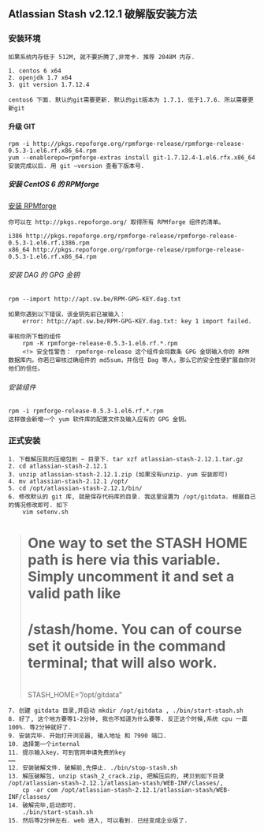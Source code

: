 ## Atlassian Stash v2.12.1 破解版安装方法

### 安装环境

	如果系统内存低于 512M, 就不要折腾了,非常卡. 推荐 2048M 内存.

	1. centos 6 x64
	2. openjdk 1.7 x64
	3. git version 1.7.12.4

	centos6 下面. 默认的git需要更新. 默认的git版本为 1.7.1. 低于1.7.6. 所以需要更新git

#### 升级 GIT

	rpm -i http://pkgs.repoforge.org/rpmforge-release/rpmforge-release-0.5.3-1.el6.rf.x86_64.rpm
	yum --enablerepo=rpmforge-extras install git-1.7.12.4-1.el6.rfx.x86_64
	安装完成以后. 用 git –version 查看下版本号.

##### 安装 CentOS 6 的 RPMforge

[安装 RPMforge](http://wiki.centos.org/zh/AdditionalResources/Repositories/RPMForge)

	你可以在 http://pkgs.repoforge.org/ 取得所有 RPMforge 组件的清单。

	i386 http://pkgs.repoforge.org/rpmforge-release/rpmforge-release-0.5.3-1.el6.rf.i386.rpm
	x86_64 http://pkgs.repoforge.org/rpmforge-release/rpmforge-release-0.5.3-1.el6.rf.x86_64.rpm

###### 安装 DAG 的 GPG 金钥

	rpm --import http://apt.sw.be/RPM-GPG-KEY.dag.txt

	如果你遇到以下错误，该金钥先前已被输入：
		error: http://apt.sw.be/RPM-GPG-KEY.dag.txt: key 1 import failed.

	审核你所下载的组件
		rpm -K rpmforge-release-0.5.3-1.el6.rf.*.rpm
		<!> 安全性警告： rpmforge-release 这个组件会将数条 GPG 金钥输入你的 RPM 数据库内。你若已审核过确组件的 md5sum，并信任 Dag 等人，那么它的安全性便扩展自你对他们的信任。

###### 安装组件

	rpm -i rpmforge-release-0.5.3-1.el6.rf.*.rpm
	这样做会新增一个 yum 软件库的配置文件及输入应有的 GPG 金钥。


### 正式安装

	1. 下载解压我的压缩包到 ~ 目录下. tar xzf atlassian-stash-2.12.1.tar.gz
	2. cd atlassian-stash-2.12.1
	3. unzip atlassian-stash-2.12.1.zip (如果没有unzip. yum 安装即可)
	4. mv atlassian-stash-2.12.1 /opt/
	5. cd /opt/atlassian-stash-2.12.1/bin/
	6. 修改默认的 git 库, 就是保存代码库的目录. 我这里设置为 /opt/gitdata. 根据自己的情况修改即可. 如下
		vim setenv.sh
>
>#
># One way to set the STASH HOME path is here via this variable. Simply uncomment it and set a valid path like
># /stash/home. You can of course set it outside in the command terminal; that will also work.
>#
>STASH_HOME=”/opt/gitdata”

	7. 创建 gitdata 目录,并启动 mkdir /opt/gitdata , ./bin/start-stash.sh
	8. 好了, 这个地方要等1-2分钟, 我也不知道为什么要等. 反正这个时候,系统 cpu 一直 100%. 等2分钟就好了.
	9. 安装完毕. 开始打开浏览器, 输入地址 和 7990 端口.
	10. 选择第一个internal
	11. 提示输入key，可到官网申请免费的key
	……
	12. 安装破解文件. 破解前,先停止. ./bin/stop-stash.sh
	13. 解压破解包, unzip stash_2_crack.zip, 把解压后的, 拷贝到如下目录 /opt/atlassian-stash-2.12.1/atlassian-stash/WEB-INF/classes/,
		cp -ar com /opt/atlassian-stash-2.12.1/atlassian-stash/WEB-INF/classes/
	14. 破解完毕,启动即可.
		./bin/start-stash.sh
	15. 然后等2分钟左右. web 进入, 可以看到. 已经变成企业版了.

